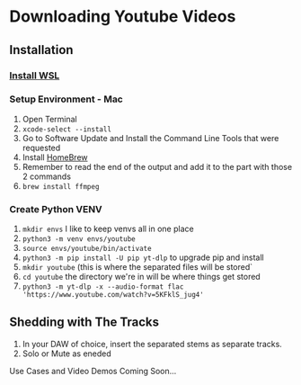 # Downloading Youtube Videos
## Installation
### [Install WSL](https://github.com/tissakhosla/tissa-docs/blob/main/wsl.md)
### Setup Environment - Mac
1. Open Terminal
2. `xcode-select --install`
4. Go to Software Update and Install the Command Line Tools that were requested
5. Install [HomeBrew](https://brew.sh/)
6. Remember to read the end of the output and add it to the part with those 2 commands
7. `brew install ffmpeg`

### Create Python VENV
1. `mkdir envs` I like to keep venvs all in one place
2. `python3 -m venv envs/youtube`
3. `source envs/youtube/bin/activate`
5. `python3 -m pip install -U pip yt-dlp` to upgrade pip and install
7. `mkdir youtube` (this is where the separated files will be stored`
8. `cd youtube` the directory we're in will be where things get stored
9. `python3 -m yt-dlp -x --audio-format flac 'https://www.youtube.com/watch?v=5KFklS_jug4'`

## Shedding with The Tracks
1. In your DAW of choice, insert the separated stems as separate tracks.
2. Solo or Mute as eneded

Use Cases and Video Demos Coming Soon...
